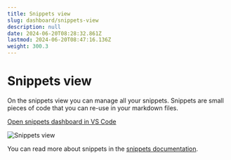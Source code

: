 ```yaml
---
title: Snippets view
slug: dashboard/snippets-view
description: null
date: 2024-06-20T08:28:32.861Z
lastmod: 2024-06-20T08:47:16.136Z
weight: 300.3
---
```


# Snippets view

On the snippets view you can manage all your snippets. Snippets are small pieces of code that you can re-use in your markdown files.

<!-- FM:Snippet:Start data:{"id":"Open in VS Code","fields":[{"name":"title","value":"Open snippets dashboard in VS Code"},{"name":"command","value":"frontMatter.dashboard.snippets"},{"name":"title","value":"Open snippets dashboard in VS Code"}]} -->
<a class="open_vscode" title="Open snippets dashboard in VS Code" href='vscode://eliostruyf.execcommand?command=frontMatter.dashboard.snippets'>
  Open snippets dashboard in VS Code
</a>
<!-- FM:Snippet:End -->

![Snippets view](/releases/v10.2.0/snippets-view.png)

You can read more about snippets in the [snippets documentation](/docs/snippets).